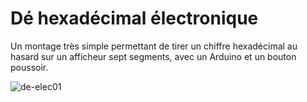 # Dé hexadécimal électronique

Un montage très simple permettant de tirer un chiffre hexadécimal
au hasard sur un afficheur sept segments, avec un Arduino et un bouton poussoir.

![de-elec01](https://user-images.githubusercontent.com/39810873/49584580-176b1000-f95c-11e8-9e49-ce85979c356a.jpg)

